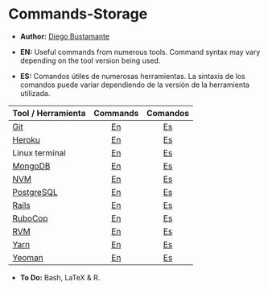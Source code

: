 # Commands-Storage

- **Author:** [Diego Bustamante](https://github.com/DiegoEmilio01)

- **EN:** Useful commands from numerous tools. Command syntax may vary depending on the tool version being used.

- **ES:** Comandos útiles de numerosas herramientas. La sintaxis de los comandos puede variar dependiendo de la versión de la herramienta utilizada.


| Tool / Herramienta                   | Commands                       | Comandos                       |
| -------------                        | :-----:                        | :------:                       |
| [Git](https://git-scm.com/)          | [En](Commands/Git)             | [Es](Comandos/Git)             |
| [Heroku](https://www.heroku.com/)    | [En](Commands/Heroku)          | [Es](Comandos/Heroku)          |
| Linux terminal                       | [En](Commands/Linux_terminal#terminal-de-linux) | [Es](Comandos/Linux_terminal#terminal-de-linux) |
| [MongoDB](https://www.mongodb.com/)  | [En](Commands/MongoDB)         | [Es](Comandos/MongoDB)         |
| [NVM](https://github.com/nvm-sh/nvm) | [En](Commands/NVM_Yarn_Yeoman) | [Es](Comandos/NVM_Yarn_Yeoman) |
| [PostgreSQL](https://www.postgresql.org/) | [En](Commands/PostgreSQL) | [Es](Comandos/PostgreSQL)      |
| [Rails](https://rubyonrails.org/)    | [En](Commands/RVM_Rails)       | [Es](Comandos/RVM_Rails)       |
| [RuboCop](https://github.com/rubocop-hq/rubocop) | [En](Commands/Rubocop) | [Es](Comandos/Rubocop)     |
| [RVM](https://rvm.io/)               | [En](Commands/RVM_Rails)       | [Es](Comandos/RVM_Rails)       |
| [Yarn](https://yarnpkg.com/)         | [En](Commands/NVM_Yarn_Yeoman) | [Es](Comandos/NVM_Yarn_Yeoman) |
| [Yeoman](https://yeoman.io/)         | [En](Commands/NVM_Yarn_Yeoman) | [Es](Comandos/NVM_Yarn_Yeoman) |


- **To Do:** Bash, LaTeX & R.

